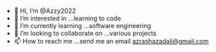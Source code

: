 - 👋 Hi, I’m @Azzy2022
- 👀 I’m interested in ...learning to code 
- 🌱 I’m currently learning ...software engineering
- 💞️ I’m looking to collaborate on ...various projects
- 📫 How to reach me ...send me an email azrashazadali@gmail.com

<!---
Azzy2022/Azzy2022 is a ✨ special ✨ repository because its `README.md` (this file) appears on your GitHub profile.
You can click the Preview link to take a look at your changes.
--->
